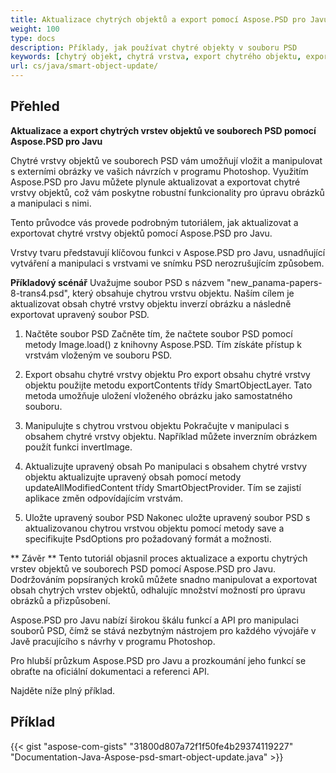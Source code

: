 ```yaml
---
title: Aktualizace chytrých objektů a export pomocí Aspose.PSD pro Javu
weight: 100
type: docs
description: Příklady, jak používat chytré objekty v souboru PSD
keywords: [chytrý objekt, chytrá vrstva, export chytrého objektu, export chytré vrstvy, aktualizace chytrého objektu, aktualizace chytré vrstvy, psd api, java, ukázkový kód]
url: cs/java/smart-object-update/
---
```


## **Přehled**

**Aktualizace a export chytrých vrstev objektů ve souborech PSD pomocí Aspose.PSD pro Javu**

Chytré vrstvy objektů ve souborech PSD vám umožňují vložit a manipulovat s externími obrázky ve vašich návrzích v programu Photoshop. Využitím Aspose.PSD pro Javu můžete plynule aktualizovat a exportovat chytré vrstvy objektů, což vám poskytne robustní funkcionality pro úpravu obrázků a manipulaci s nimi.

Tento průvodce vás provede podrobným tutoriálem, jak aktualizovat a exportovat chytré vrstvy objektů pomocí Aspose.PSD pro Javu.

Vrstvy tvaru představují klíčovou funkci v Aspose.PSD pro Javu, usnadňující vytváření a manipulaci s vrstvami ve snímku PSD nerozrušujícím způsobem.

**Příkladový scénář**
Uvažujme soubor PSD s názvem "new_panama-papers-8-trans4.psd", který obsahuje chytrou vrstvu objektu. Naším cílem je aktualizovat obsah chytré vrstvy objektu inverzí obrázku a následně exportovat upravený soubor PSD.

1. Načtěte soubor PSD
Začněte tím, že načtete soubor PSD pomocí metody Image.load() z knihovny Aspose.PSD. Tím získáte přístup k vrstvám vloženým ve souboru PSD.

2. Export obsahu chytré vrstvy objektu
Pro export obsahu chytré vrstvy objektu použijte metodu exportContents třídy SmartObjectLayer. Tato metoda umožňuje uložení vloženého obrázku jako samostatného souboru.

3. Manipulujte s chytrou vrstvou objektu
Pokračujte v manipulaci s obsahem chytré vrstvy objektu. Například můžete inverzním obrázkem použít funkci invertImage.

4. Aktualizujte upravený obsah
Po manipulaci s obsahem chytré vrstvy objektu aktualizujte upravený obsah pomocí metody updateAllModifiedContent třídy SmartObjectProvider. Tím se zajistí aplikace změn odpovídajícím vrstvám.

5. Uložte upravený soubor PSD
Nakonec uložte upravený soubor PSD s aktualizovanou chytrou vrstvou objektu pomocí metody save a specifikujte PsdOptions pro požadovaný formát a možnosti.

** Závěr **
Tento tutoriál objasnil proces aktualizace a exportu chytrých vrstev objektů ve souborech PSD pomocí Aspose.PSD pro Javu. Dodržováním popsíraných kroků můžete snadno manipulovat a exportovat obsah chytrých vrstev objektů, odhalujíc množství možností pro úpravu obrázků a přizpůsobení.

Aspose.PSD pro Javu nabízí širokou škálu funkcí a API pro manipulaci souborů PSD, čímž se stává nezbytným nástrojem pro každého vývojáře v Javě pracujícího s návrhy v programu Photoshop.

Pro hlubší průzkum Aspose.PSD pro Javu a prozkoumání jeho funkcí se obraťte na oficiální dokumentaci a referenci API.

Najděte níže plný příklad.

## **Příklad**
{{< gist "aspose-com-gists" "31800d807a72f1f50fe4b29374119227" "Documentation-Java-Aspose-psd-smart-object-update.java" >}}
